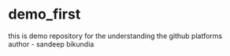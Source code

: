 # demo_first
this is demo repository for the understanding the github platforms
<br>
author - sandeep bikundia
